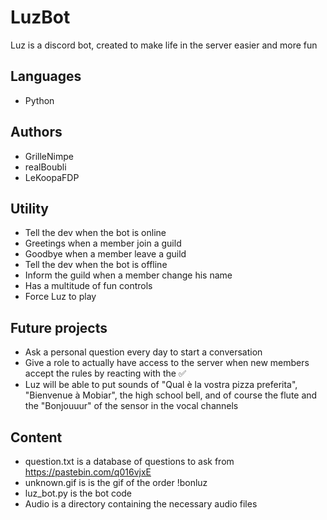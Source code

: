 # LuzBot
Luz is a discord bot, created to make life in the server easier and more fun
## Languages
- Python
## Authors
- GrilleNimpe
- realBoubli
- LeKoopaFDP
## Utility
- Tell the dev when the bot is online
- Greetings when a member join a guild
- Goodbye when a member leave a guild
- Tell the dev when the bot is offline
- Inform the guild when a member change his name
- Has a multitude of fun controls 
- Force Luz to play 
## Future projects
- Ask a personal question every day to start a conversation
- Give a role to actually have access to the server when new members accept the rules by reacting with the ✅
- Luz will be able to put sounds of "Qual è la vostra pizza preferita", "Bienvenue à Mobiar", the high school bell, and of course the flute and the "Bonjouuur" of the sensor in the vocal channels
## Content
- question.txt is a database of questions to ask from https://pastebin.com/q016vjxE
- unknown.gif is is the gif of the order !bonluz
- luz_bot.py is the bot code
- Audio is a directory containing the necessary audio files
